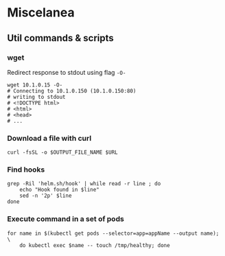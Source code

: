 # Miscelanea

## Util commands & scripts

### wget

Redirect response to stdout using flag `-O-`

```shell
wget 10.1.0.15 -O-
# Connecting to 10.1.0.150 (10.1.0.150:80)
# writing to stdout
# <!DOCTYPE html>
# <html>
# <head>
# ...
```

### Download a file with curl

```shell
curl -fsSL -o $OUTPUT_FILE_NAME $URL
```

### Find hooks
```shell
grep -Ril 'helm.sh/hook' | while read -r line ; do
    echo "Hook found in $line"
    sed -n '2p' $line   
done
```

### Execute command in a set of pods

```shell
for name in $(kubectl get pods --selector=app=appName --output name); \
    do kubectl exec $name -- touch /tmp/healthy; done
```